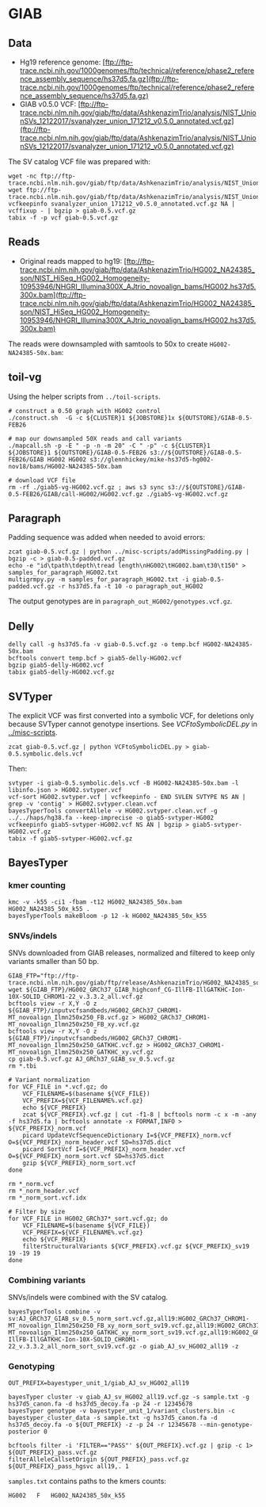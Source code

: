 # GIAB

## Data

- Hg19 reference genome: [ftp://ftp-trace.ncbi.nih.gov/1000genomes/ftp/technical/reference/phase2_reference_assembly_sequence/hs37d5.fa.gz](ftp://ftp-trace.ncbi.nih.gov/1000genomes/ftp/technical/reference/phase2_reference_assembly_sequence/hs37d5.fa.gz)
- GIAB v0.5.0 VCF: [ftp://ftp-trace.ncbi.nlm.nih.gov/giab/ftp/data/AshkenazimTrio/analysis/NIST_UnionSVs_12122017/svanalyzer_union_171212_v0.5.0_annotated.vcf.gz](ftp://ftp-trace.ncbi.nlm.nih.gov/giab/ftp/data/AshkenazimTrio/analysis/NIST_UnionSVs_12122017/svanalyzer_union_171212_v0.5.0_annotated.vcf.gz)

The SV catalog VCF file was prepared with:

```
wget -nc ftp://ftp-trace.ncbi.nlm.nih.gov/giab/ftp/data/AshkenazimTrio/analysis/NIST_UnionSVs_12122017/svanalyzer_union_171212_v0.5.0_annotated.vcf.gz
wget ftp://ftp-trace.ncbi.nlm.nih.gov/giab/ftp/data/AshkenazimTrio/analysis/NIST_UnionSVs_12122017/svanalyzer_union_171212_v0.5.0_annotated.vcf.gz.tbi
vcfkeepinfo svanalyzer_union_171212_v0.5.0_annotated.vcf.gz NA | vcffixup - | bgzip > giab-0.5.vcf.gz
tabix -f -p vcf giab-0.5.vcf.gz
```

## Reads

- Original reads mapped to hg19: [ftp://ftp-trace.ncbi.nlm.nih.gov/giab/ftp/data/AshkenazimTrio/HG002_NA24385_son/NIST_HiSeq_HG002_Homogeneity-10953946/NHGRI_Illumina300X_AJtrio_novoalign_bams/HG002.hs37d5.300x.bam](ftp://ftp-trace.ncbi.nlm.nih.gov/giab/ftp/data/AshkenazimTrio/HG002_NA24385_son/NIST_HiSeq_HG002_Homogeneity-10953946/NHGRI_Illumina300X_AJtrio_novoalign_bams/HG002.hs37d5.300x.bam)

The reads were downsampled with samtools to 50x to create `HG002-NA24385-50x.bam`:

## toil-vg

Using the helper scripts from `../toil-scripts`.

```
# construct a 0.50 graph with HG002 control
./construct.sh  -G -c ${CLUSTER}1 ${JOBSTORE}1x ${OUTSTORE}/GIAB-0.5-FEB26

# map our downsampled 50X reads and call variants
./mapcall.sh -p -E " -p -n -m 20" -C " -p" -c ${CLUSTER}1  ${JOBSTORE}1 ${OUTSTORE}/GIAB-0.5-FEB26 s3://${OUTSTORE}/GIAB-0.5-FEB26/GIAB HG002 HG002 s3://glennhickey/mike-hs37d5-hg002-nov18/bams/HG002-NA24385-50x.bam

# download VCF file
rm -rf ./giab5-vg-HG002.vcf.gz ; aws s3 sync s3://${OUTSTORE}/GIAB-0.5-FEB26/GIAB/call-HG002/HG002.vcf.gz ./giab5-vg-HG002.vcf.gz
```

## Paragraph

Padding sequence was added when needed to avoid errors:

```
zcat giab-0.5.vcf.gz | python ../misc-scripts/addMissingPadding.py | bgzip -c > giab-0.5-padded.vcf.gz
echo -e "id\tpath\tdepth\tread length\nHG002\tHG002.bam\t30\t150" > samples_for_paragraph_HG002.txt
multigrmpy.py -m samples_for_paragraph_HG002.txt -i giab-0.5-padded.vcf.gz -r hs37d5.fa -t 10 -o paragraph_out_HG002
```

The output genotypes are in `paragraph_out_HG002/genotypes.vcf.gz`.

## Delly

```
delly call -g hs37d5.fa -v giab-0.5.vcf.gz -o temp.bcf HG002-NA24385-50x.bam
bcftools convert temp.bcf > giab5-delly-HG002.vcf
bgzip giab5-delly-HG002.vcf
tabix giab5-delly-HG002.vcf.gz
```

## SVTyper

The explicit VCF was first converted into a symbolic VCF, for deletions only because SVTyper cannot genotype insertions.
See *VCFtoSymbolicDEL.py* in [../misc-scripts](../misc-scripts).

```
zcat giab-0.5.vcf.gz | python VCFtoSymbolicDEL.py > giab-0.5.symbolic.dels.vcf
```

Then:

```
svtyper -i giab-0.5.symbolic.dels.vcf -B HG002-NA24385-50x.bam -l libinfo.json > HG002.svtyper.vcf
vcf-sort HG002.svtyper.vcf | vcfkeepinfo - END SVLEN SVTYPE NS AN | grep -v 'contig' > HG002.svtyper.clean.vcf
bayesTyperTools convertAllele -v HG002.svtyper.clean.vcf -g ../../haps/hg38.fa --keep-imprecise -o giab5-svtyper-HG002
vcfkeepinfo giab5-svtyper-HG002.vcf NS AN | bgzip > giab5-svtyper-HG002.vcf.gz
tabix -f giab5-svtyper-HG002.vcf.gz
```

## BayesTyper

### kmer counting

```
kmc -v -k55 -ci1 -fbam -t12 HG002_NA24385_50x.bam HG002_NA24385_50x_k55 .
bayesTyperTools makeBloom -p 12 -k HG002_NA24385_50x_k55
```

### SNVs/indels 

SNVs downloaded from GIAB releases, normalized and filtered to keep only variants smaller than 50 bp.

```
GIAB_FTP="ftp://ftp-trace.ncbi.nlm.nih.gov/giab/ftp/release/AshkenazimTrio/HG002_NA24385_son/latest/GRCh37/supplementaryFiles"
wget ${GIAB_FTP}/HG002_GRCh37_GIAB_highconf_CG-IllFB-IllGATKHC-Ion-10X-SOLID_CHROM1-22_v.3.3.2_all.vcf.gz
bcftools view -r X,Y -O z ${GIAB_FTP}/inputvcfsandbeds/HG002_GRCh37_CHROM1-MT_novoalign_Ilmn250x250_FB.vcf.gz > HG002_GRCh37_CHROM1-MT_novoalign_Ilmn250x250_FB_xy.vcf.gz
bcftools view -r X,Y -O z ${GIAB_FTP}/inputvcfsandbeds/HG002_GRCh37_CHROM1-MT_novoalign_Ilmn250x250_GATKHC.vcf.gz > HG002_GRCh37_CHROM1-MT_novoalign_Ilmn250x250_GATKHC_xy.vcf.gz
cp giab-0.5.vcf.gz AJ_GRCh37_GIAB_sv_0.5.vcf.gz
rm *.tbi

# Variant normalization
for VCF_FILE in *.vcf.gz; do
    VCF_FILENAME=$(basename ${VCF_FILE})
    VCF_PREFIX=${VCF_FILENAME%.vcf.gz}
    echo ${VCF_PREFIX}
    zcat ${VCF_PREFIX}.vcf.gz | cut -f1-8 | bcftools norm -c x -m -any -f hs37d5.fa | bcftools annotate -x FORMAT,INFO > ${VCF_PREFIX}_norm.vcf
    picard UpdateVcfSequenceDictionary I=${VCF_PREFIX}_norm.vcf O=${VCF_PREFIX}_norm_header.vcf SD=hs37d5.dict
    picard SortVcf I=${VCF_PREFIX}_norm_header.vcf O=${VCF_PREFIX}_norm_sort.vcf SD=hs37d5.dict
    gzip ${VCF_PREFIX}_norm_sort.vcf
done

rm *_norm.vcf
rm *_norm_header.vcf
rm *_norm_sort.vcf.idx

# Filter by size
for VCF_FILE in HG002_GRCh37*_sort.vcf.gz; do
    VCF_FILENAME=$(basename ${VCF_FILE})
    VCF_PREFIX=${VCF_FILENAME%.vcf.gz}
    echo ${VCF_PREFIX}
    filterStructuralVariants ${VCF_PREFIX}.vcf.gz ${VCF_PREFIX}_sv19 19 -19 19
done
```

### Combining variants

SNVs/indels were combined with the SV catalog.

```
bayesTyperTools combine -v sv:AJ_GRCh37_GIAB_sv_0.5_norm_sort.vcf.gz,all19:HG002_GRCh37_CHROM1-MT_novoalign_Ilmn250x250_FB_xy_norm_sort_sv19.vcf.gz,all19:HG002_GRCh37_CHROM1-MT_novoalign_Ilmn250x250_GATKHC_xy_norm_sort_sv19.vcf.gz,all19:HG002_GRCh37_GIAB_highconf_CG-IllFB-IllGATKHC-Ion-10X-SOLID_CHROM1-22_v.3.3.2_all_norm_sort_sv19.vcf.gz -o giab_AJ_sv_HG002_all19 -z
```

### Genotyping

```
OUT_PREFIX=bayestyper_unit_1/giab_AJ_sv_HG002_all19

bayesTyper cluster -v giab_AJ_sv_HG002_all19.vcf.gz -s sample.txt -g hs37d5_canon.fa -d hs37d5_decoy.fa -p 24 -r 12345678
bayesTyper genotype -v bayestyper_unit_1/variant_clusters.bin -c bayestyper_cluster_data -s sample.txt -g hs37d5_canon.fa -d hs37d5_decoy.fa -o ${OUT_PREFIX} -z -p 24 -r 12345678 --min-genotype-posterior 0

bcftools filter -i 'FILTER=="PASS"' ${OUT_PREFIX}.vcf.gz | gzip -c 1> ${OUT_PREFIX}_pass.vcf.gz
filterAlleleCallsetOrigin ${OUT_PREFIX}_pass.vcf.gz ${OUT_PREFIX}_pass_hgsvc all19,. 1
```

`samples.txt` contains paths to the kmers counts:

```
HG002	F	HG002_NA24385_50x_k55
```
